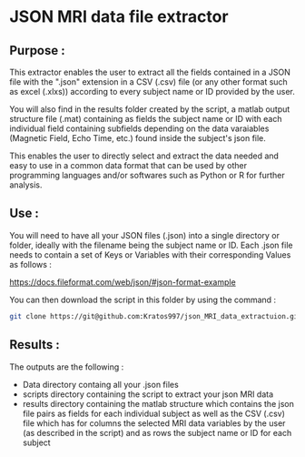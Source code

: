 # JSON MRI data file extractor

## Purpose :

This extractor enables the user to extract all the fields contained in a JSON file with the ".json" extension in a CSV (.csv) file (or any other format such as excel (.xlxs)) according to every subject name or ID provided by the user. 

You will also find in the results folder created by the script, a matlab output structure file (.mat) containing as fields the subject name or ID with each individual field containing subfields depending on the data varaiables (Magnetic Field, Echo Time, etc.) found inside the subject's json file. 

This enables the user to directly select and extract the data needed and easy to use in a common data format that can be used by other programming languages and/or softwares such as Python or R for further analysis.


## Use :

You will need to have all your JSON files (.json) into a single directory or folder, ideally with the filename being the subject name or ID. 
Each .json file needs to contain a set of Keys or Variables with their corresponding Values as follows : 

https://docs.fileformat.com/web/json/#json-format-example

You can then download the script in this folder by using the command : 

```bash 
git clone https://git@github.com:Kratos997/json_MRI_data_extractuion.git
```

## Results : 

The outputs are the following :
- Data directory containg all your .json files 
- scripts directory containing the script to extract your json MRI data
- results directory containing the matlab structure which contains the json file pairs as fields for each individual subject as well as the CSV (.csv) file which has for columns the selected MRI data variables by the user (as described in the script) and as rows the subject name or ID for each subject
